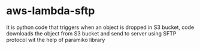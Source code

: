 # aws-lambda-sftp
It is python code that triggers when an object is dropped in S3 bucket, code downloads the object from S3 bucket and send to server using SFTP protocol wit the help of paramiko library  
